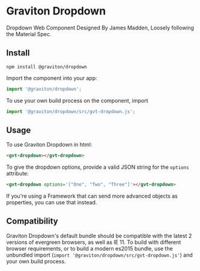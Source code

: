 # Graviton Dropdown
Dropdown Web Component Designed By James Madden, Loosely following the Material Spec.

## Install
```
npm install @graviton/dropdown
```

Import the component into your app:
```js
import '@graviton/dropdown';
```
To use your own build process on the component, import
```js
import '@graviton/dropdown/src/gvt-dropdown.js';
```

## Usage

To use Graviton Dropdown in html:
```html
<gvt-dropdown></gvt-dropdown>
```

To give the dropdown options, provide a valid JSON string for the `options` attribute:
```html
<gvt-dropdown options='["One", "Two", "Three"]'></gvt-dropdown>
```

If you're using a Framework that can send more advanced objects as properties, you can use that instead.

## Compatibility

Graviton Dropdown's default bundle should be compatible with the latest 2 versions of evergreen browsers, as well as IE 11. To build with different browser requirements, or to build a modern es2015 bundle, use the unbundled import (`import '@graviton/dropdown/src/gvt-dropdown.js'`) and your own build process.
